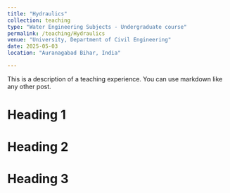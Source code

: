 ```yaml
---
title: "Hydraulics"
collection: teaching
type: "Water Engineering Subjects - Undergraduate course"
permalink: /teaching/Hydraulics
venue: "University, Department of Civil Engineering"
date: 2025-05-03
location: "Auranagabad Bihar, India"

---
```


This is a description of a teaching experience. You can use markdown like any other post.

Heading 1
======

Heading 2
======

Heading 3
======
